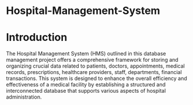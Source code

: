 # Hospital-Management-System

# Introduction

The Hospital Management System (HMS) outlined in this database management project offers a comprehensive framework for storing and organizing crucial data related to patients, doctors, appointments, medical records, prescriptions, healthcare providers, staff, departments, financial transactions. This system is designed to enhance the overall efficiency and effectiveness of a medical facility by establishing a structured and interconnected database that supports various aspects of hospital administration.

